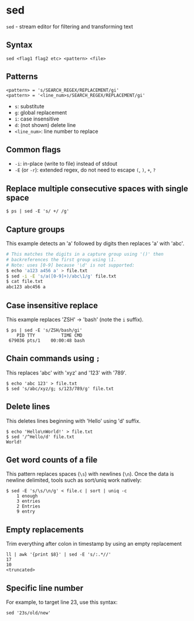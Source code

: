 # sed

`sed` - stream editor for filtering and transforming text

## Syntax
```
sed <flag1 flag2 etc> <pattern> <file>
```

## Patterns
```
<pattern> = 's/SEARCH_REGEX/REPLACEMENT/gi'
<pattern> = '<line_num>s/SEARCH_REGEX/REPLACEMENT/gi'
```
- `s`: substitute
- `g`: global replacement
- `i`: case insensitive
- `d`: (not shown) delete line
- `<line_num>`: line number to replace

## Common flags
- `-i`: in-place (write to file) instead of stdout
- `-E` (or `-r`): extended regex, do not need to escape `(`, `)`, `+`, `?`

## Replace multiple consecutive spaces with single space
```
$ ps | sed -E 's/ +/ /g'
```

## Capture groups
This example detects an 'a' followed by digits then replaces 'a' with 'abc'.

```bash
# This matches the digits in a capture group using '()' then
# backreferences the first group using \1.
# Note: uses [0-9] because '\d' is not supported:
$ echo 'a123 a456 a' > file.txt
$ sed -i -E 's/a([0-9]+)/abc\1/g' file.txt
$ cat file.txt
abc123 abc456 a
```

## Case insensitive replace
This example replaces 'ZSH' -> 'bash' (note the `i` suffix).
```
$ ps | sed -E 's/ZSH/bash/gi'
    PID TTY          TIME CMD
 679036 pts/1    00:00:48 bash
```

## Chain commands using `;`
This replaces 'abc' with 'xyz' and '123' with '789'.
```
$ echo 'abc 123' > file.txt
$ sed 's/abc/xyz/g; s/123/789/g' file.txt
```

## Delete lines
This deletes lines beginning with 'Hello' using 'd' suffix.
```
$ echo 'Hello\nWorld!' > file.txt
$ sed '/^Hello/d' file.txt
World!
```

## Get word counts of a file
This pattern replaces spaces (`\s`) with newlines (`\n`). Once the data is newline delimited, tools such as sort/uniq work natively:
```
$ sed -E 's/\s/\n/g' < file.c | sort | uniq -c
    1 enough
    3 entries
    2 Entries
    9 entry
```

## Empty replacements
Trim everything after colon in timestamp by using an empty replacement
```
ll | awk '{print $8}' | sed -E 's/:.*//'
17
10
<truncated>
```

## Specific line number
For example, to target line 23, use this syntax:
```
sed '23s/old/new'
```
